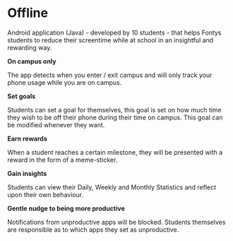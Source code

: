 # Offline
Android application (Java) - developed by 10 students - that helps Fontys students to reduce their screentime while at school in an insightful and rewarding way.

**On campus only**

The app detects when you enter / exit campus and will only track your phone usage while you are on campus.

**Set goals**

Students can set a goal for themselves, this goal is set on how much time they wish to be off their phone during their time on campus. This goal can be modified whenever they want.

**Earn rewards**

When a student reaches a certain milestone, they will be presented with a reward in the form of a meme-sticker.

**Gain insights**

Students can view their Daily, Weekly and Monthly Statistics and reflect upon their own behaviour. 

**Gentle nudge to being more productive**

Notifications from unproductive apps will be blocked. Students themselves are responsible as to which apps they set as unproductive. 
